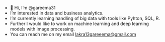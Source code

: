 - 👋 Hi, I’m @gareema31
- I’m interested in data and business analytics.
- I’m currently learning handling of big data with tools like Pyhton, SQL, R.
- Further I would like to work on machine learning and deep learning models with image processing.
- You can reach me on my email lakra13gareeema@gmail.com

<!---
gareema31/gareema31 is a ✨ special ✨ repository because its `README.md` (this file) appears on your GitHub profile.
You can click the Preview link to take a look at your changes.
--->
